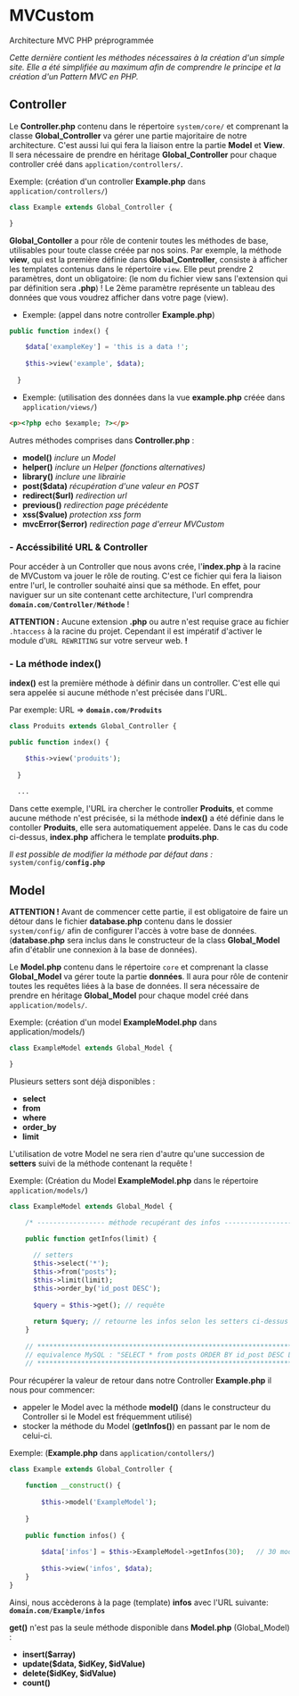 # MVCustom
Architecture MVC PHP préprogrammée 

*Cette dernière contient les méthodes nécessaires à la création d'un simple site. Elle a été simplifiée au maximum afin de comprendre le principe et la création d'un Pattern MVC en PHP.*

## Controller

Le **Controller.php** contenu dans le répertoire `system/core/` et comprenant la classe **Global_Controller** va gérer une partie majoritaire de notre architecture. C'est aussi lui qui fera la liaison entre la partie **Model** et **View**.
Il sera nécessaire de prendre en héritage **Global_Controller** pour chaque controller créé dans `application/controllers/`.

Exemple: (création d'un controller **Example.php** dans `application/controllers/`)

```php
class Example extends Global_Controller {

}
```

**Global_Contoller** a pour rôle de contenir toutes les méthodes de base, utilisables pour toute classe créée par nos soins.
Par exemple, la méthode **view**, qui est la première définie dans **Global_Controller**, consiste à afficher les templates contenus dans le répertoire `view`. Elle peut prendre 2 paramètres, dont un obligatoire: (le nom du fichier view sans l'extension qui par définition sera **.php**) ! Le 2ème paramètre représente un tableau des données que vous voudrez afficher dans votre page (view).


- Exemple: (appel dans notre controller **Example.php**)
```php
public function index() {

    $data['exampleKey'] = 'this is a data !';
    
    $this->view('example', $data);
    
  }
```

- Exemple: (utilisation des données dans la vue **example.php** créée dans `application/views/`)
```html
<p><?php echo $example; ?></p>
```

Autres méthodes comprises dans **Controller.php** :
- **model()**           *inclure un Model*
- **helper()**          *inclure un Helper (fonctions alternatives)*
- **library()**         *inclure une librairie*
- **post($data)**       *récupération d'une valeur en POST*
- **redirect($url)**    *redirection url*
- **previous()**        *redirection page précédente*
- **xss($value)**       *protection xss form*
- **mvcError($error)**  *redirection page d'erreur MVCustom*

### - Accéssibilité URL & Controller

Pour accéder à un Controller que nous avons crée, l'**index.php** à la racine de MVCustom va jouer le rôle de routing. C'est ce fichier qui fera la liaison entre l'url, le controller souhaité ainsi que sa méthode. En effet, pour naviguer sur un site contenant cette architecture, l'url comprendra **`domain.com`**`/`**`Controller`**`/`**`Méthode`** !

**ATTENTION :**
Aucune extension **.php** ou autre n'est requise grace au fichier `.htaccess` à la racine du projet.
Cependant il est impératif d'activer le module d'`URL REWRITING` sur votre serveur web. **!**

### - La méthode index()
**index()** est la première méthode à définir dans un controller. C'est elle qui sera appelée si aucune méthode n'est précisée dans l'URL.

Par exemple: URL => **`domain.com`**`/`**`Produits`**
```php
class Produits extends Global_Controller {

public function index() {

    $this->view('produits');
    
  }
  
  ...
```
Dans cette exemple, l'URL ira chercher le controller **Produits**, et comme aucune méthode n'est précisée, si la méthode **index()** a été définie dans le contoller **Produits**, elle sera automatiquement appelée.
Dans le cas du code ci-dessus, **index.php** affichera le template **produits.php**.

*Il est possible de modifier la méthode par défaut dans :* `system/config/`**`config.php`**

## Model

**ATTENTION !** Avant de commencer cette partie, il est obligatoire de faire un détour dans le fichier **database.php** contenu dans le dossier `system/config/` afin de configurer l'accès à votre base de données. (**database.php** sera inclus dans le constructeur de la class **Global_Model** afin d'établir une connexion à la base de données).

Le **Model.php** contenu dans le répertoire `core` et comprenant la classe **Global_Model** va gérer toute la partie **données**. Il aura pour rôle de contenir toutes les requêtes liées à la base de données.
Il sera nécessaire de prendre en héritage **Global_Model** pour chaque model créé dans `application/models/`.

Exemple: (création d'un model **ExampleModel.php** dans application/models/)
```php
class ExampleModel extends Global_Model {

}
```
Plusieurs setters sont déjà disponibles :
- **select**
- **from**
- **where**
- **order_by**
- **limit**

L'utilisation de votre Model ne sera rien d'autre qu'une succession de **setters** suivi de la méthode contenant la requête !


Exemple: (Création du Model **ExampleModel.php** dans le répertoire `application/models/`)
```php
class ExampleModel extends Global_Model {

    /* ----------------- méthode recupérant des infos ----------------- */

    public function getInfos(limit) {
    
      // setters
      $this->select('*');
      $this->from("posts");
      $this->limit(limit);
      $this->order_by('id_post DESC');
      
      $query = $this->get(); // requête
      
      return $query; // retourne les infos selon les setters ci-dessus
    }
    
    // *************************************************************************
    // equivalence MySQL : "SELECT * from posts ORDER BY id_post DESC LIMIT 100"
    // *************************************************************************

```

Pour récupérer la valeur de retour dans notre Controller **Example.php** il nous pour commencer:
- appeler le Model avec la méthode **model()** (dans le constructeur du Controller si le Model est fréquemment utilisé)
- stocker la méthode du Model (**getInfos()**) en passant par le nom de celui-ci.


Exemple: (**Example.php** dans `application/contollers/`)
```php
class Example extends Global_Controller {
    
    function __construct() {
        
        $this->model('ExampleModel');
        
    }
    
    public function infos() {
    
        $data['infos'] = $this->ExampleModel->getInfos(30);   // 30 modifie le setter "limit"
        
        $this->view('infos', $data);    
    }
}
```

Ainsi, nous accèderons à la page (template) **infos** avec l'URL suivante: **`domain.com`**`/`**`Example`**`/`**`infos`**

**get()** n'est pas la seule méthode disponible dans **Model.php** (Global_Model) :

- **insert($array)**
- **update($data, $idKey, $idValue)**
- **delete($idKey, $idValue)**
- **count()**

